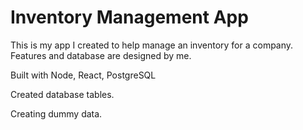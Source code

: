 # Inventory Management App

This is my app I created to help manage an inventory for a company. Features and database are designed by me.

Built with Node, React, PostgreSQL

Created database tables.

Creating dummy data.